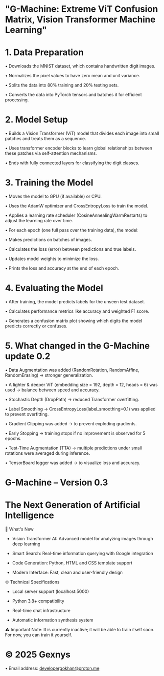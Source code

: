 # "G-Machine: Extreme ViT Confusion Matrix, Vision Transformer Machine Learning"

# 1. Data Preparation
• Downloads the MNIST dataset, which contains handwritten digit images.

• Normalizes the pixel values to have zero mean and unit variance.

• Splits the data into 80% training and 20% testing sets.

• Converts the data into PyTorch tensors and batches it for efficient processing.

# 2. Model Setup
• Builds a Vision Transformer (ViT) model that divides each image into small patches and treats them as a sequence.

• Uses transformer encoder blocks to learn global relationships between these patches via self-attention mechanisms.

• Ends with fully connected layers for classifying the digit classes.

# 3. Training the Model
• Moves the model to GPU (if available) or CPU.

• Uses the AdamW optimizer and CrossEntropyLoss to train the model.

• Applies a learning rate scheduler (CosineAnnealingWarmRestarts) to adjust the learning rate over time.

• For each epoch (one full pass over the training data), the model:

• Makes predictions on batches of images.

• Calculates the loss (error) between predictions and true labels.

• Updates model weights to minimize the loss.

• Prints the loss and accuracy at the end of each epoch.

# 4. Evaluating the Model
• After training, the model predicts labels for the unseen test dataset.

• Calculates performance metrics like accuracy and weighted F1 score.

• Generates a confusion matrix plot showing which digits the model predicts correctly or confuses.

# 5. What changed in the G-Machine update 0.2

• Data Augmentation was added (RandomRotation, RandomAffine, RandomErasing) → stronger generalization.

• A lighter & deeper ViT (embedding size = 192, depth = 12, heads = 6) was used → balance between speed and accuracy.

• Stochastic Depth (DropPath) → reduced Transformer overfitting.

• Label Smoothing → CrossEntropyLoss(label_smoothing=0.1) was applied to prevent overfitting.

• Gradient Clipping was added → to prevent exploding gradients.

• Early Stopping → training stops if no improvement is observed for 5 epochs.

• Test-Time Augmentation (TTA) → multiple predictions under small rotations were averaged during inference.

• TensorBoard logger was added → to visualize loss and accuracy.

# G-Machine – Version 0.3 
# The Next Generation of Artificial Intelligence

🚀 What's New

- Vision Transformer AI: Advanced model for analyzing images through deep learning

- Smart Search: Real-time information querying with Google integration

- Code Generation: Python, HTML and CSS template support

- Modern Interface: Fast, clean and user-friendly design

⚙️ Technical Specifications

- Local server support (localhost:5000)

- Python 3.8+ compatibility

- Real-time chat infrastructure

- Automatic information synthesis system

⚠️ Important Note: It is currently inactive; it will be able to train itself soon. For now, you can train it yourself.

# © 2025 Gexnys

• Email address: developergokhan@proton.me


